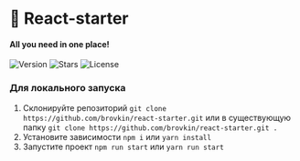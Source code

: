 # 🏁 React-starter

#### All you need in one place!

![Version](https://img.shields.io/github/package-json/v/brovkin/react-starter?style=for-the-badge)
![Stars](https://img.shields.io/github/stars/brovkin/react-starter?style=for-the-badge)
![License](https://img.shields.io/github/license/brovkin/react-starter?style=for-the-badge)

### Для локального запуска

1. Склонируйте репозиторий `git clone https://github.com/brovkin/react-starter.git` или в существующую папку `git clone https://github.com/brovkin/react-starter.git .`
2. Установите зависимости `npm i` или `yarn install`
3. Запустите проект `npm run start` или `yarn run start`
